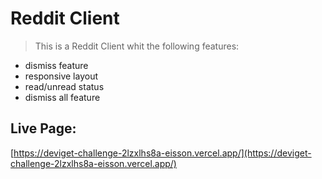 # Reddit Client
> This is a Reddit Client whit the following features:

* dismiss feature
* responsive layout
* read/unread status
* dismiss all feature
## Live Page: 
[https://deviget-challenge-2lzxlhs8a-eisson.vercel.app/](https://deviget-challenge-2lzxlhs8a-eisson.vercel.app/)

